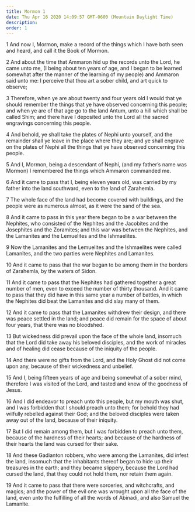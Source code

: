 ```yaml
---
title: Mormon 1
date: Thu Apr 16 2020 14:09:57 GMT-0600 (Mountain Daylight Time)
description: 
order: 1
---
```


<p>
  1 And now I, Mormon, make a record of the things which I have both seen and
  heard, and call it the Book of Mormon.
</p>
<p>
  2 And about the time that Ammaron hid up the records unto the Lord, he came
  unto me, (I being about ten years of age, and I began to be learned somewhat
  after the manner of the learning of my people) and Ammaron said unto me: I
  perceive that thou art a sober child, and art quick to observe;
</p>
<p>
  3 Therefore, when ye are about twenty and four years old I would that ye
  should remember the things that ye have observed concerning this people; and
  when ye are of that age go to the land Antum, unto a hill which shall be
  called Shim; and there have I deposited unto the Lord all the sacred
  engravings concerning this people.
</p>
<p>
  4 And behold, ye shall take the plates of Nephi unto yourself, and the
  remainder shall ye leave in the place where they are; and ye shall engrave on
  the plates of Nephi all the things that ye have observed concerning this
  people.
</p>
<p>
  5 And I, Mormon, being a descendant of Nephi, (and my father&#x2019;s name was
  Mormon) I remembered the things which Ammaron commanded me.
</p>
<p>
  6 And it came to pass that I, being eleven years old, was carried by my father
  into the land southward, even to the land of Zarahemla.
</p>
<p>
  7 The whole face of the land had become covered with buildings, and the people
  were as numerous almost, as it were the sand of the sea.
</p>
<p>
  8 And it came to pass in this year there began to be a war between the
  Nephites, who consisted of the Nephites and the Jacobites and the Josephites
  and the Zoramites; and this war was between the Nephites, and the Lamanites
  and the Lemuelites and the Ishmaelites.
</p>
<p>
  9 Now the Lamanites and the Lemuelites and the Ishmaelites were called
  Lamanites, and the two parties were Nephites and Lamanites.
</p>
<p>
  10 And it came to pass that the war began to be among them in the borders of
  Zarahemla, by the waters of Sidon.
</p>
<p>
  11 And it came to pass that the Nephites had gathered together a great number
  of men, even to exceed the number of thirty thousand. And it came to pass that
  they did have in this same year a number of battles, in which the Nephites did
  beat the Lamanites and did slay many of them.
</p>
<p>
  12 And it came to pass that the Lamanites withdrew their design, and there was
  peace settled in the land; and peace did remain for the space of about four
  years, that there was no bloodshed.
</p>
<p>
  13 But wickedness did prevail upon the face of the whole land, insomuch that
  the Lord did take away his beloved disciples, and the work of miracles and of
  healing did cease because of the iniquity of the people.
</p>
<p>
  14 And there were no gifts from the Lord, and the Holy Ghost did not come upon
  any, because of their wickedness and unbelief.
</p>
<p>
  15 And I, being fifteen years of age and being somewhat of a sober mind,
  therefore I was visited of the Lord, and tasted and knew of the goodness of
  Jesus.
</p>
<p>
  16 And I did endeavor to preach unto this people, but my mouth was shut, and I
  was forbidden that I should preach unto them; for behold they had wilfully
  rebelled against their God; and the beloved disciples were taken away out of
  the land, because of their iniquity.
</p>
<p>
  17 But I did remain among them, but I was forbidden to preach unto them,
  because of the hardness of their hearts; and because of the hardness of their
  hearts the land was cursed for their sake.
</p>
<p>
  18 And these Gadianton robbers, who were among the Lamanites, did infest the
  land, insomuch that the inhabitants thereof began to hide up their treasures
  in the earth; and they became slippery, because the Lord had cursed the land,
  that they could not hold them, nor retain them again.
</p>
<p>
  19 And it came to pass that there were sorceries, and witchcrafts, and magics;
  and the power of the evil one was wrought upon all the face of the land, even
  unto the fulfilling of all the words of Abinadi, and also Samuel the Lamanite.
</p>
